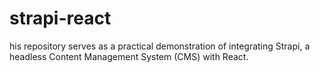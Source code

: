 # strapi-react
his repository serves as a practical demonstration of integrating Strapi, a headless Content Management System (CMS) with React.
